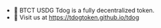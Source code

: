 - 👋 BTCT USDG Tdog is a fully decentralized token.
- 🌱 Visit us at https://tdogtoken.github.io/tdog

